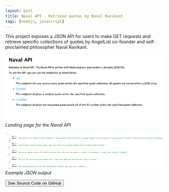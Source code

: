 ```yaml
---
layout: post
title: Naval API - Retrieve quotes by Naval Ravikant
tags: [nodejs, javascript]
---
```



This project exposes a JSON API for users to make GET requests and retrieve specific collections of quotes by AngelList co-founder and self-proclaimed philosopher Naval Ravikant. 

![Landing page for API](/images/posts/naval/landing.png)
*Landing page for the Naval API*

![Example output](/images/posts/naval/json.png)
*Example JSON output*

<a href="http://github.com/avijeets/naval-api"><button class='c-btn c-btn--full'>See Source Code on GitHub</button></a>
